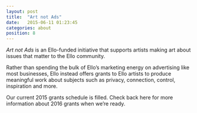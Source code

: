 ```yaml
---
layout: post
title:  "Art not Ads"
date:   2015-06-11 01:23:45
categories: about
position: 8
---
```


_Art not Ads_ is an Ello-funded initiative that supports artists making art about issues that matter to the Ello community. 

Rather than spending the bulk of Ello’s marketing energy on advertising like most businesses, Ello instead offers grants to Ello artists to produce meaningful work about subjects such as privacy, connection, control, inspiration and more. 

Our current 2015 grants schedule is filled. Check back here for more information about 2016 grants when we’re ready.
